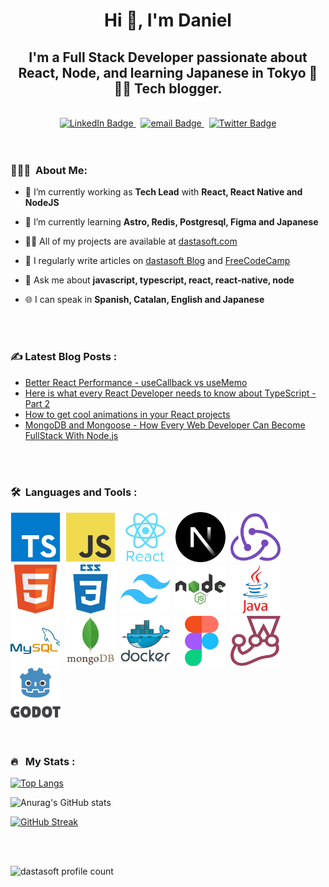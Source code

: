<div align="center">
<h1>Hi 👋, I'm Daniel</h1>
<h2>I'm a Full Stack Developer passionate about React, Node, and learning Japanese in Tokyo 🚀🇯🇵 Tech blogger.</h2>
<br />

<div>
  <a href="https://www.linkedin.com/in/dastasoft/">
    <img src="https://img.shields.io/badge/LinkedIn-blue?style=for-the-badge&logo=linkedin&logoColor=white" alt="LinkedIn Badge"/>
  </a>&nbsp;
  <a href="mailto:dastasoft@protonmail.com">
    <img src="https://img.shields.io/badge/email-red?style=for-the-badge&logo=email&logoColor=white" alt="email Badge"/>
  </a>&nbsp;
  <a href="https://twitter.com/dastasoft">
    <img src="https://img.shields.io/badge/Twitter-blue?style=for-the-badge&logo=twitter&logoColor=white" alt="Twitter Badge"/>
  </a>
</div>
</div>
<br />
<br />

### 👨🏻‍💻 &nbsp;About Me:

- 🔭 I’m currently working as **Tech Lead** with **React, React Native and NodeJS**

- 🌱 I’m currently learning **Astro, Redis, Postgresql, Figma and Japanese**

- 👨‍💻 All of my projects are available at [dastasoft.com](https://www.dastasoft.com/)

- 📝 I regularly write articles on [dastasoft Blog](https://blog.dastasoft.com/) and [FreeCodeCamp](https://www.freecodecamp.org/news/typescript-for-react-developers/)

- 💬 Ask me about **javascript, typescript, react, react-native, node**

- 🌐 I can speak in **Spanish, Catalan, English and Japanese**

<br />
<br />

### ✍️ Latest Blog Posts :

<!-- BLOG-POST-LIST:START -->
- [Better React Performance - useCallback vs useMemo](https://blog.dastasoft.com/posts/use-callback-vs-use-memo)
- [Here is what every React Developer needs to know about TypeScript - Part 2](https://blog.dastasoft.com/posts/heres-what-every-react-developer-needs-to-know-about-typescript_part_2)
- [How to get cool animations in your React projects](https://blog.dastasoft.com/posts/framer-motion)
- [MongoDB and Mongoose - How Every Web Developer Can Become FullStack With Node.js](https://blog.dastasoft.com/posts/mongodb-mongoose-how-every-web-developer-can-become-fullstack-with-nodejs)
<!-- BLOG-POST-LIST:END -->
<br />
<br />

### 🛠 &nbsp;Languages and Tools :

<div>
<img src="https://raw.githubusercontent.com/devicons/devicon/master/icons/typescript/typescript-original.svg" title="typescript" alt="typescript" width="80" height="80"/>&nbsp;
<img src="https://raw.githubusercontent.com/devicons/devicon/master/icons/javascript/javascript-original.svg" title="JavaScript" alt="JavaScript" width="80" height="80"/>&nbsp;
<img src="https://raw.githubusercontent.com/devicons/devicon/master/icons/react/react-original-wordmark.svg" title="React" alt="React" width="80" height="80"/>&nbsp;
<img src="https://raw.githubusercontent.com/devicons/devicon/master/icons/nextjs/nextjs-original.svg" title="nextjs" alt="nextjs" width="80" height="80"/>&nbsp;
<img src="https://raw.githubusercontent.com/devicons/devicon/master/icons/redux/redux-original.svg" title="Redux" alt="Redux " width="80" height="80"/>&nbsp;
<img src="https://raw.githubusercontent.com/devicons/devicon/master/icons/html5/html5-original.svg" title="HTML5" alt="HTML" width="80" height="80"/>&nbsp;
<img src="https://raw.githubusercontent.com/devicons/devicon/master/icons/css3/css3-plain-wordmark.svg"  title="CSS3" alt="CSS" width="80" height="80"/>&nbsp;
<img src="https://raw.githubusercontent.com/devicons/devicon/master/icons/tailwindcss/tailwindcss-plain.svg" title="tailwindcss" alt="tailwindcss" width="80" height="80"/>&nbsp;
<img src="https://raw.githubusercontent.com/devicons/devicon/master/icons/nodejs/nodejs-original-wordmark.svg" title="NodeJS" alt="NodeJS" width="80" height="80"/>&nbsp;
<img src="https://raw.githubusercontent.com/devicons/devicon/master/icons/java/java-original-wordmark.svg" title="Java" alt="Java" width="80" height="80"/>&nbsp;
<img src="https://raw.githubusercontent.com/devicons/devicon/master/icons/mysql/mysql-original-wordmark.svg" title="MySQL"  alt="MySQL" width="80" height="80"/>&nbsp;
<img src="https://raw.githubusercontent.com/devicons/devicon/master/icons/mongodb/mongodb-original-wordmark.svg" title="mongodb"  alt="mongodb" width="80" height="80"/>&nbsp;
<img src="https://raw.githubusercontent.com/devicons/devicon/master/icons/docker/docker-original-wordmark.svg" title="Docker" alt="Docker" width="80" height="80"/>&nbsp;
<img src="https://raw.githubusercontent.com/devicons/devicon/master/icons/figma/figma-original.svg" title="figma" alt="figma" width="80" height="80"/>&nbsp;
<img src="https://raw.githubusercontent.com/devicons/devicon/master/icons/jest/jest-plain.svg" title="jest" alt="jest" width="80" height="80"/>&nbsp;
<img src="https://raw.githubusercontent.com/devicons/devicon/master/icons/godot/godot-original-wordmark.svg" title="godot" alt="godot" width="80" height="80"/>&nbsp;
</div>
<br />
<br />

### 🔥 &nbsp; My Stats :

[![Top Langs](https://github-readme-stats.vercel.app/api/top-langs/?username=dastasoft&layout=compact&theme=vision-friendly-dark)](https://github.com/dastasoft/github-readme-stats)

![Anurag's GitHub stats](https://github-readme-stats.vercel.app/api?username=dastasoft&show_icons=true&theme=dark)

[![GitHub Streak](https://github-readme-streak-stats.herokuapp.com/?user=dastasoft&theme=dark&background=000000)](https://git.io/streak-stats)

<br />
<br />

<p> <img src="https://komarev.com/ghpvc/?username=dastasoft&style=flat-square&color=blue" alt="dastasoft profile count"/></p>
